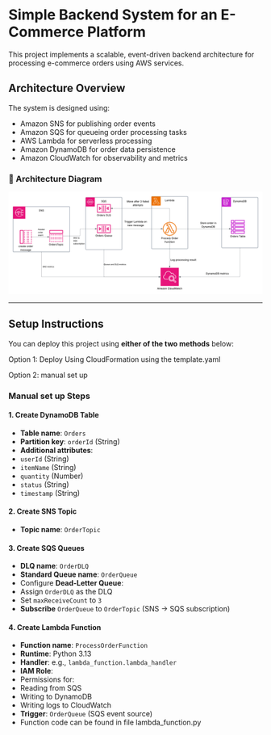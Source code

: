 # Simple Backend System for an E-Commerce Platform

This project implements a scalable, event-driven backend architecture for processing e-commerce orders using AWS services.

## Architecture Overview

The system is designed using:
- Amazon SNS for publishing order events
- Amazon SQS for queueing order processing tasks
- AWS Lambda for serverless processing
- Amazon DynamoDB for order data persistence
- Amazon CloudWatch for observability and metrics

### 📌 Architecture Diagram

![Architecture Diagram](https://github.com/malakabdelbaki/simple-backend-system-for-an-e-commerce-platform/blob/main/Cloud%20Assignment%202%20Arch%20diagram.png)

---

## Setup Instructions
You can deploy this project using **either of the two methods** below:

Option 1: Deploy Using CloudFormation using the template.yaml

Option 2: manual set up

### Manual set up Steps

#### 1️. Create DynamoDB Table

- **Table name**: `Orders`
- **Partition key**: `orderId` (String)
- **Additional attributes**:
- `userId` (String)
- `itemName` (String)
- `quantity` (Number)
- `status` (String)
- `timestamp` (String)

#### 2. Create SNS Topic

- **Topic name**: `OrderTopic`

#### 3. Create SQS Queues

- **DLQ name**: `OrderDLQ`
- **Standard Queue name**: `OrderQueue`
- Configure **Dead-Letter Queue**:
 - Assign `OrderDLQ` as the DLQ
 - Set `maxReceiveCount` to `3`
- **Subscribe** `OrderQueue` to `OrderTopic` (SNS → SQS subscription)

#### 4️. Create Lambda Function

- **Function name**: `ProcessOrderFunction`
- **Runtime**: Python 3.13
- **Handler**: e.g., `lambda_function.lambda_handler`
- **IAM Role**:
- Permissions for:
 - Reading from SQS
 - Writing to DynamoDB
 - Writing logs to CloudWatch
- **Trigger**: `OrderQueue` (SQS event source)
- Function code can be found in file lambda_function.py


